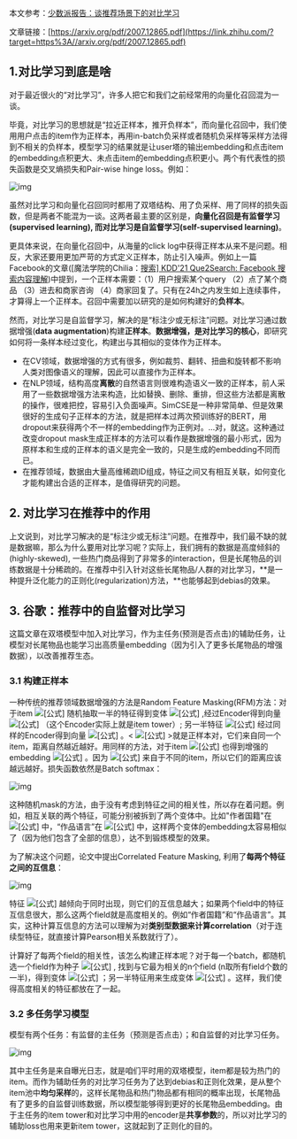本文参考：[少数派报告：谈推荐场景下的对比学习](https://link.zhihu.com/?target=https%3A//mp.weixin.qq.com/s/TsKtIbsOafDV5DHDAVIvhg)

文章链接：[https://arxiv.org/pdf/2007.12865.pdf](https://link.zhihu.com/?target=https%3A//arxiv.org/pdf/2007.12865.pdf)

## 1.对比学习到底是啥

对于最近很火的“对比学习”，许多人把它和我们之前经常用的向量化召回混为一谈。

毕竟，对比学习的思想就是“拉近正样本，推开负样本”，而向量化召回中，我们使用用户点击的item作为正样本，再用in-batch负采样或者随机负采样等采样方法得到不相关的负样本，模型学习的结果就是让user塔的输出embedding和点击item的embedding点积更大、未点击item的embedding点积更小。两个有代表性的损失函数是交叉熵损失和Pair-wise hinge loss。例如：

![img](https://pic3.zhimg.com/80/v2-99b7fbfb3c16ba52a8db5e9f1bc0eaba_1440w.png)

虽然对比学习和向量化召回同时都用了双塔结构、用了负采样、用了同样的损失函数，但是两者不能混为一谈。这两者最主要的区别是，**向量化召回是有监督学习(supervised learning), 而对比学习是自监督学习(self-supervised learning)**。

更具体来说，在向量化召回中，从海量的click log中获得正样本从来不是问题。相反，大家还要用更加严苛的方式定义正样本，防止引入噪声。例如上一篇Facebook的文章([魔法学院的Chilia：[搜索\] KDD'21 Que2Search: Facebook 搜索内容理解](https://zhuanlan.zhihu.com/p/456163030))中提到，一个正样本需要：（1）用户搜索某个query （2）点了某个商品 （3）进去和商家咨询 （4）商家回复了。只有在24h之内发生如上连续事件，才算得上一个正样本。召回中需要加以研究的是如何构建好的**负样本**。

然而，对比学习是自监督学习，解决的是“标注少或无标注”问题。对比学习通过数据增强(**data augmentation**)构建**正样本**。**数据增强，是对比学习的核心**，即研究如何将一条样本经过变化，构建出与其相似的变体作为正样本。

- 在CV领域，数据增强的方式有很多，例如裁剪、翻转、扭曲和旋转都不影响人类对图像语义的理解，因此可以直接作为正样本。
- 在NLP领域，结构高度**离散**的自然语言则很难构造语义一致的正样本，前人采用了一些数据增强方法来构造，比如替换、删除、重排，但这些方法都是离散的操作，很难把控，容易引入负面噪声。SimCSE是一种非常简单、但是效果很好的生成句子正样本的方法，就是把样本过两次预训练好的BERT，用dropout来获得两个不一样的embedding作为正例对。...对，就这。这种通过改变dropout mask生成正样本的方法可以看作是数据增强的最小形式，因为原样本和生成的正样本的语义是完全一致的，只是生成的embedding不同而已。
- 在推荐领域，数据由大量高维稀疏ID组成，特征之间又有相互关联，如何变化才能构建出合适的正样本，是值得研究的问题。

## 2. 对比学习在推荐中的作用

上文说到，对比学习解决的是“标注少或无标注”问题。在推荐中，我们最不缺的就是数据嘛，那么为什么要用对比学习呢？实际上，我们拥有的数据是高度倾斜的(highly-skewed), 一些热门商品得到了非常多的interaction，但是长尾物品的训练数据是十分稀疏的。在推荐中引入针对这些长尾物品/人群的对比学习，**是一种提升泛化能力的正则化(regularization)方法，**也能够起到debias的效果。

## 3. 谷歌：推荐中的自监督对比学习

这篇文章在双塔模型中加入对比学习，作为主任务(预测是否点击)的辅助任务，让模型对长尾物品也能学习出高质量embedding（因为引入了更多长尾物品的增强数据），以改善推荐生态。

### 3.1 构建正样本

一种传统的推荐领域数据增强的方法是Random Feature Masking(RFM)方法：对于item ![[公式]](https://www.zhihu.com/equation?tex=x_i) 随机抽取一半的特征得到变体 ![[公式]](https://www.zhihu.com/equation?tex=y_i) ,经过Encoder得到向量 ![[公式]](https://www.zhihu.com/equation?tex=z_i) （这个Encoder实际上就是item tower）; 另一半特征 ![[公式]](https://www.zhihu.com/equation?tex=y_i%27) 经过同样的Encoder得到向量 ![[公式]](https://www.zhihu.com/equation?tex=z_i%27) 。< ![[公式]](https://www.zhihu.com/equation?tex=z_i%2C+z_i%27) >就是正样本对，它们来自同一个item，距离自然越近越好。用同样的方法，对于item ![[公式]](https://www.zhihu.com/equation?tex=x_j) 也得到增强的embedding ![[公式]](https://www.zhihu.com/equation?tex=z_j%2C+z_j%27) 。因为 ![[公式]](https://www.zhihu.com/equation?tex=z_i%2C+z_j) 来自于不同的item，所以它们的距离应该越远越好。损失函数依然是Batch softmax：

![img](https://pic4.zhimg.com/80/v2-9eb15d0c734cbc0b1054225b9524278f_1440w.jpg)

这种随机mask的方法，由于没有考虑到特征之间的相关性，所以存在着问题。例如，相互关联的两个特征，可能分别被拆到了两个变体中。比如"作者国籍"在 ![[公式]](https://www.zhihu.com/equation?tex=y_i) 中，“作品语言”在 ![[公式]](https://www.zhihu.com/equation?tex=y_i%27) 中，这样两个变体的embedding太容易相似了（因为他们包含了全部的信息），达不到锻炼模型的效果。

为了解决这个问题，论文中提出Correlated Feature Masking, 利用了**每两个特征之间的互信息**：

![img](https://pic2.zhimg.com/80/v2-f5dcd6d0e9fec82adc69549ea1d5bb95_1440w.jpg)

特征 ![[公式]](https://www.zhihu.com/equation?tex=v_i%2Cv_j) 越倾向于同时出现，则它们的互信息越大；如果两个field中的特征互信息很大，那么这两个field就是高度相关的。例如“作者国籍”和“作品语言”。其实，这种计算互信息的方法可以理解为对**类别型数据来计算correlation**（对于连续型特征，就直接计算Pearson相关系数就行了）。

计算好了每两个field的相关性，该怎么构建正样本呢？对于每一个batch，都随机选一个field作为种子 ![[公式]](https://www.zhihu.com/equation?tex=f_%7Bseed%7D) , 找到与它最为相关的n个field (n取所有field个数的一半)，得到变体 ![[公式]](https://www.zhihu.com/equation?tex=y_i) ；另一半特征用来生成变体 ![[公式]](https://www.zhihu.com/equation?tex=y_i%27) 。这样，我们使得高度相关的特征都放在了一起。

### 3.2 多任务学习模型

模型有两个任务：有监督的主任务（预测是否点击）；和自监督的对比学习任务。

![img](https://pic1.zhimg.com/80/v2-1b709a20bcf49b310a0373f3adc1039c_1440w.jpg)

其中主任务是来自曝光日志，就是咱们平时用的双塔模型，item都是较为热门的item。而作为辅助任务的对比学习任务为了达到debias和正则化效果，是从整个item池中**均匀采样**的，这样长尾物品和热门物品都有相同的概率出现，长尾物品有了更多的自监督训练数据，所以模型能够得到更好的长尾物品embedding。由于主任务的item tower和对比学习中用的encoder是**共享参数**的，所以对比学习的辅助loss也用来更新item tower，这就起到了正则化的目的。